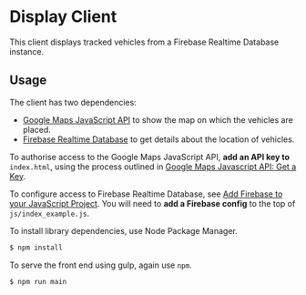 # Display Client

This client displays tracked vehicles from a Firebase Realtime Database instance.

## Usage

The client has two dependencies:

- [Google Maps JavaScript API](https://developers.google.com/maps/documentation/javascript)
  to show the map on which the vehicles are placed.
- [Firebase Realtime Database](https://firebase.google.com/docs/database/) to
  get details about the location of vehicles.

To authorise access to the Google Maps JavaScript API, **add an API key to**
`index.html`, using the process outlined in
[Google Maps Javascript API: Get a Key](https://developers.google.com/maps/documentation/javascript/get-api-key).

To configure access to Firebase Realtime Database, see
[Add Firebase to your JavaScript Project](https://firebase.google.com/docs/web/setup). You will need to **add
a Firebase config** to the top of `js/index_example.js`.

To install library dependencies, use Node Package Manager.

```bash
$ npm install
```

To serve the front end using gulp, again use `npm`.

```bash
$ npm run main
```
